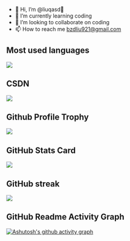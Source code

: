 - 👋 Hi, I’m @liuqasd👀 
- 🌱 I’m currently learning coding
- 💞️ I’m looking to collaborate on coding
- 📫 How to reach me bzdliu921@gmail.com

## Most used languages

<div> <img src="https://github-readme-stats.vercel.app/api/top-langs/?username=liuqasd&hide_title=true&hide_border=true&layout=compact&langs_count=6&text_color=000&icon_color=fff&theme=graywhite" /> </div>

## CSDN

<div> <img src="https://stats.justsong.cn/api/csdn?id=qq_52046937"> </div>

## Github Profile Trophy

<div> <img src="https://github-profile-trophy.vercel.app/?username=liuqasd" /> </div>

## GitHub Stats Card

![](https://github-readme-stats.vercel.app/api?username=liuqasd)

## GitHub streak

<div> <img src="https://github-readme-streak-stats.herokuapp.com/?user=liuqasd" /> </div>



## GitHub Readme Activity Graph

[![Ashutosh's github activity graph](https://github-readme-activity-graph.vercel.app/graph?username=liuqasd&theme=github-compact&custom_title=LIUQASD's%20Concentration%20Graph&hide_border=true)](https://github.com/ashutosh00710/github-readme-activity-graph)


<!---
liuqasd/liuqasd is a ✨ special ✨ repository because its `README.md` (this file) appears on your GitHub profile.
You can click the Preview link to take a look at your changes.
--->
